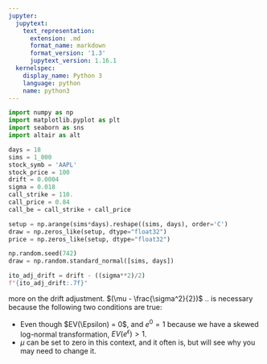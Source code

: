 ```yaml
---
jupyter:
  jupytext:
    text_representation:
      extension: .md
      format_name: markdown
      format_version: '1.3'
      jupytext_version: 1.16.1
  kernelspec:
    display_name: Python 3
    language: python
    name: python3
---
```


```python
import numpy as np
import matplotlib.pyplot as plt
import seaborn as sns
import altair as alt

```

```python
days = 18
sims = 1_000
stock_symb = 'AAPL'
stock_price = 100
drift = 0.0004
sigma = 0.018
call_strike = 110.
call_price = 0.84
call_be = call_strike + call_price
```

```python
setup = np.arange(sims*days).reshape((sims, days), order='C')
draw = np.zeros_like(setup, dtype="float32")
price = np.zeros_like(setup, dtype="float32")

```

```python
np.random.seed(742)
draw = np.random.standard_normal([sims, days])
```

```python
ito_adj_drift = drift - ((sigma**2)/2)
f"{ito_adj_drift:.7f}"
```

more on the drift adjustment.
$(\mu - \frac{\sigma^2}{2})$ .. is necessary because the following two conditions are true:
- Even though $EV(\Epsilon) = 0$, and $e^{0} = 1$ because we have a skewed log-normal transformation, $EV(e ^{\epsilon}) > 1$.
- $\mu$ can be set to zero in this context, and it often is, but will see why you may need to change it.

```python

```
